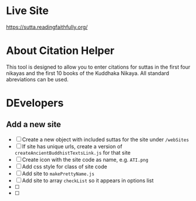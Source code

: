 # Live Site

https://sutta.readingfaithfully.org/

# About Citation Helper

This tool is designed to allow you to enter citations for suttas in the first four nikayas and the first 10 books of the Kuddhaka Nikaya. All standard abreviations can be used.

# DEvelopers

## Add a new site

- [ ] Create a new object with included suttas for the site under `/webSites`
- [ ] If site has unique urls, create a version of `createAncientBuddhistTextsLink.js` for that site
- [ ] Create icon with the site code as name, e.g. `ATI.png`
- [ ] Add css style for class of site code
- [ ] Add site to `makePrettyName.js`
- [ ] Add site to array `checkList` so it appears in options list
- [ ]
- [ ]
